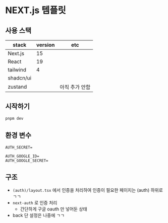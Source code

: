 # NEXT.js 템플릿

## 사용 스택

| stack     | version | etc            |
| --------- | ------- | -------------- |
| Next.js   | 15      |                |
| React     | 19      |                |
| tailwind  | 4       |                |
| shadcn/ui |         |                |
| zustand   |         | 아직 추가 안함 |

## 시작하기

```bash
pnpm dev
```

## 환경 변수

```
AUTH_SECRET=

AUTH_GOOGLE_ID=
AUTH_GOOGLE_SECRET=
```

## 구조

- `(auth)/layout.tsx` 에서 인증을 처리하여 인증이 필요한 페이지는 (auth) 하위로 ㄱㄱ
- `next-auth` 로 인증 처리
  - 간단하게 구글 oauth 만 넣어둔 상태
- back 단 설정은 나중에 ㄱㄱ
